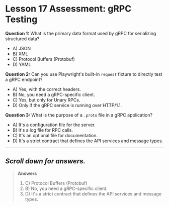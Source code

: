 # Lesson 17 Assessment: gRPC Testing

**Question 1:** What is the primary data format used by gRPC for serializing structured data?

- A) JSON
- B) XML
- C) Protocol Buffers (Protobuf)
- D) YAML

**Question 2:** Can you use Playwright's built-in `request` fixture to directly test a gRPC endpoint?

- A) Yes, with the correct headers.
- B) No, you need a gRPC-specific client.
- C) Yes, but only for Unary RPCs.
- D) Only if the gRPC service is running over HTTP/1.1.

**Question 3:** What is the purpose of a `.proto` file in a gRPC application?

- A) It's a configuration file for the server.
- B) It's a log file for RPC calls.
- C) It's an optional file for documentation.
- D) It's a strict contract that defines the API services and message types.

---
*Scroll down for answers.*
---
> **Answers**
> 1. C) Protocol Buffers (Protobuf)
> 2. B) No, you need a gRPC-specific client.
> 3. D) It's a strict contract that defines the API services and message types.